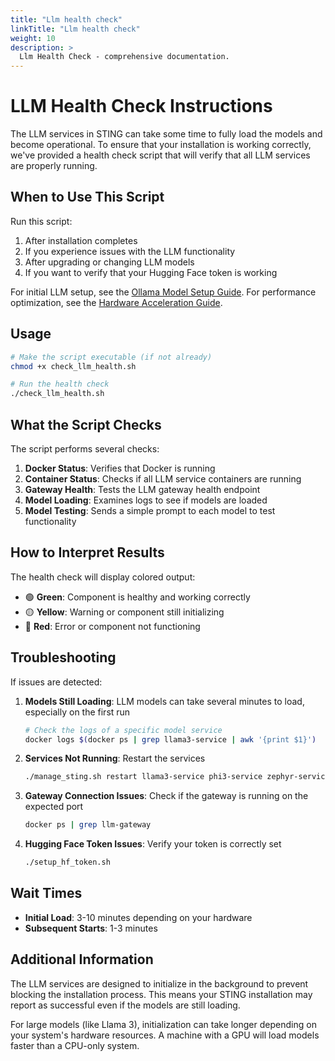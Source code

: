 ```yaml
---
title: "Llm health check"
linkTitle: "Llm health check"
weight: 10
description: >
  Llm Health Check - comprehensive documentation.
---
```


# LLM Health Check Instructions

The LLM services in STING can take some time to fully load the models and become operational. To ensure that your installation is working correctly, we've provided a health check script that will verify that all LLM services are properly running.

## When to Use This Script

Run this script:

1. After installation completes
2. If you experience issues with the LLM functionality
3. After upgrading or changing LLM models
4. If you want to verify that your Hugging Face token is working

For initial LLM setup, see the [Ollama Model Setup Guide](/docs/bee-features/ollama-model-setup/). For performance optimization, see the [Hardware Acceleration Guide](/docs/administration/hardware-acceleration-guide/).

## Usage

```bash
# Make the script executable (if not already)
chmod +x check_llm_health.sh

# Run the health check
./check_llm_health.sh
```

## What the Script Checks

The script performs several checks:

1. **Docker Status**: Verifies that Docker is running
2. **Container Status**: Checks if all LLM service containers are running
3. **Gateway Health**: Tests the LLM gateway health endpoint
4. **Model Loading**: Examines logs to see if models are loaded
5. **Model Testing**: Sends a simple prompt to each model to test functionality

## How to Interpret Results

The health check will display colored output:

- 🟢 **Green**: Component is healthy and working correctly
- 🟡 **Yellow**: Warning or component still initializing
- 🔴 **Red**: Error or component not functioning

## Troubleshooting

If issues are detected:

1. **Models Still Loading**: LLM models can take several minutes to load, especially on the first run
   ```bash
   # Check the logs of a specific model service
   docker logs $(docker ps | grep llama3-service | awk '{print $1}')
   ```

2. **Services Not Running**: Restart the services
   ```bash
   ./manage_sting.sh restart llama3-service phi3-service zephyr-service llm-gateway
   ```

3. **Gateway Connection Issues**: Check if the gateway is running on the expected port
   ```bash
   docker ps | grep llm-gateway
   ```

4. **Hugging Face Token Issues**: Verify your token is correctly set
   ```bash
   ./setup_hf_token.sh
   ```

## Wait Times

- **Initial Load**: 3-10 minutes depending on your hardware
- **Subsequent Starts**: 1-3 minutes

## Additional Information

The LLM services are designed to initialize in the background to prevent blocking the installation process. This means your STING installation may report as successful even if the models are still loading.

For large models (like Llama 3), initialization can take longer depending on your system's hardware resources. A machine with a GPU will load models faster than a CPU-only system.